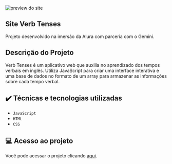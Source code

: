 ![preview do site](https://github.com/user-attachments/assets/268114bb-2791-4271-b30c-ffd336cf6f88)

## Site Verb Tenses
Projeto desenvolvido na imersão da Alura com parceria com o Gemini.

## Descrição do Projeto
Verb Tenses é um aplicativo web que auxilia no aprendizado dos tempos verbais em inglês. Utiliza JavaScript para criar uma interface interativa e uma base de dados no formato de um array para armazenar as informações sobre cada tempo verbal.

## ✔️ Técnicas e tecnologias utilizadas

- ``JavaScript``
- ``HTML``
- ``CSS``


## 💻 Acesso ao projeto
Você pode acessar o projeto clicando [aqui](https://juliamofardinii.github.io/site-verb-tenses/).
